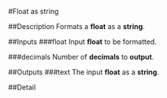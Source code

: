 #Float as string

##Description
Formats a **float** as a **string**.

##Inputs
###float
Input **float** to be formatted.

###decimals
Number of **decimals** to **output**.

##Outputs
###text
The input **float** as a **string**.

##Detail

